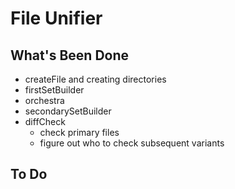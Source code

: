 # File Unifier

## What's Been Done

- createFile and creating directories
- firstSetBuilder
- orchestra
- secondarySetBuilder
- diffCheck
  - check primary files
  - figure out who to check subsequent variants

## To Do

